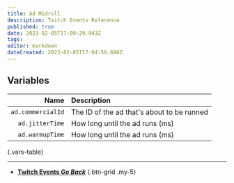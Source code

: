 ```yaml
---
title: Ad Midroll
description: Twitch Events Reference
published: true
date: 2023-02-05T17:09:29.943Z
tags: 
editor: markdown
dateCreated: 2023-02-05T17:04:50.686Z
---
```


## Variables
Name | Description
----:|:------------
`ad.commercialId` | The ID of the ad that's about to be runned
`ad.jitterTime` | How long until the ad runs (ms)
`ad.warmupTime` | How long until the ad runs (ms)
{.vars-table}

---

- [<i class="mdi mdi-chevron-left"></i>**Twitch Events *Go Back***](/en/Platforms/Twitch/Events)
{.btn-grid .my-5}